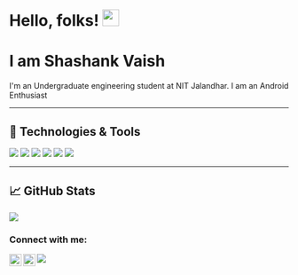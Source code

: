# Hello, folks! <img src="https://raw.githubusercontent.com/MartinHeinz/MartinHeinz/master/wave.gif" width="30px">
# I am Shashank Vaish
I'm an Undergraduate engineering student at NIT Jalandhar. I am an Android Enthusiast

<hr/>

## 🔧 Technologies & Tools
![](https://img.shields.io/badge/Editor-Eclipse_IDE-informational?style=flat&logo=eclipse-idea&logoColor=white&color=2bbc8a)
![](https://img.shields.io/badge/Code-Python-informational?style=flat&logo=python&logoColor=white&color=2bbc8a)
![](https://img.shields.io/badge/Code-Java-informational?style=flat&logo=java&logoColor=white&color=2bbc8a)
![](https://img.shields.io/badge/Code-Kotlin-informational?style=flat&logo=kotlin&logoColor=white&color=2bbc8a)
![](https://img.shields.io/badge/Tools-MySQL-informational?style=flat&logo=mysql&logoColor=white&color=2bbc8a)
![](https://img.shields.io/badge/Tools-Android-informational?style=flat&logo=android&logoColor=white&color=2bbc8a)

<hr/>

## &#x1f4c8; GitHub Stats

<a href="https://github.com/sawshankscode/sawshankscode">
  <img align="center" src="https://github-readme-stats.vercel.app/api/top-langs/?username=sawshankscode&hide=java,html&title_color=ffffff&text_color=c9cacc&icon_color=2bbc8a&bg_color=1d1f21" />
</a>

### Connect with me:

[<img align="left" alt="codeSTACKr | Twitter" width="22px" src="https://cdn.jsdelivr.net/npm/simple-icons@v3/icons/twitter.svg" />][twitter]
[<img align="left" alt="codeSTACKr | LinkedIn" width="22px" src="https://cdn.jsdelivr.net/npm/simple-icons@v3/icons/linkedin.svg" />][linkedin]
[<img align="left" src="https://img.icons8.com/material-sharp/24/000000/github.png"/>][github]

[twitter]: https://twitter.com/Rahul12y
[linkedin]: https://www.linkedin.com/in/shashank-vaish-12b327129/
[github]: https://www.github.com/sawshankscode
